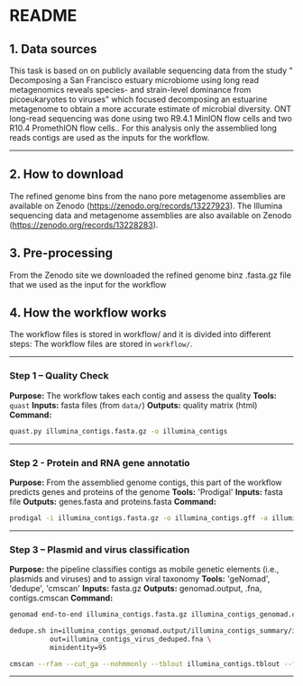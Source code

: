 #  README

## 1. Data sources

This task is based on on publicly available sequencing data from the study " Decomposing a San Francisco estuary microbiome using long read metagenomics reveals species- and strain-level dominance 
from picoeukaryotes to viruses" which focused decomposing an estuarine metagenome to obtain a more accurate estimate of microbial diversity. ONT long-read sequencing was done using two R9.4.1 MinION 
flow cells and two R10.4 PromethION flow cells.. For this analysis only the assemblied long reads contigs are used as the inputs for the workflow.

---

## 2. How to download

The refined genome bins from the nano pore metagenome assemblies are available on Zenodo (https://zenodo.org/records/13227923). The Illumina sequencing data and metagenome assemblies are also available 
on Zenodo (https://zenodo.org/records/13228283).


## 3. Pre-processing 

From the Zenodo site we downloaded the refined genome binz .fasta.gz file that we used as the input for the workflow

## 4. How the workflow works
The workflow files is stored in workflow/ and it is divided into different steps:
The workflow files are stored in `workflow/`.

---

### Step 1 – Quality Check

**Purpose:** The workflow takes each contig and assess the quality
**Tools:** `quast`
**Inputs:** fasta files (from `data/`)
**Outputs:** quality matrix (html)
**Command:**

```bash
quast.py illumina_contigs.fasta.gz -o illumina_contigs

```

---

### Step 2 - Protein and RNA gene annotatio

**Purpose:** From the assemblied genome contigs, this part of the workflow predicts genes and proteins of the genome
**Tools:** 'Prodigal'
**Inputs:** fasta file
**Outputs:** genes.fasta and proteins.fasta
**Command:**

```bash
prodigal -i illumina_contigs.fasta.gz -o illumina_contigs.gff -a illumina_proteins.fasta -d illumina_genes.fasta

```
---

### Step 3 – Plasmid and virus classification 

**Purpose:** the pipeline classifies contigs as mobile genetic elements (i.e., plasmids and viruses) and to assign viral taxonomy
**Tools:** 'geNomad', 'dedupe', 'cmscan'
**Inputs:** fasta.gz
**Outputs:** genomad.output, .fna, contigs.cmscan
**Command:**
```bash
genomad end-to-end illumina_contigs.fasta.gz illumina_contigs_genomad.ouput /home/databases/genomad/genomad_db  -t 12

dedupe.sh in=illumina_contigs_genomad.output/illumina_contigs_summary/illumina_contigs_virus.fna \
          out=illumina_contigs_virus_deduped.fna \
          minidentity=95

cmscan --rfam --cut_ga --nohmmonly --tblout illumina_contigs.tblout --fmt 2 --clanin Rfam.clanin Rfam.cm illumina_contigs.fasta.gz > illumina_contigs.cmscan

```
---
